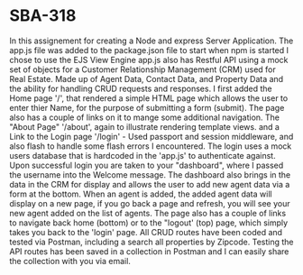 # SBA-318
In this assignement for creating a Node and express Server Application.
The app.js file was added to the package.json file to start when npm is started
I chose to use the EJS View Engine
app.js also has Restful API using a mock set of objects for a Customer Relationship Management (CRM) used for Real Estate. Made up of Agent Data, Contact Data, and Property Data and the ability for handling CRUD requests and responses.
I first added the Home page '/', that rendered a simple HTML page which allows the user to enter thier Name, for the purpose of submitting a form (submit).
The page also has a couple of links on it to mange some additional navigation.
The "About Page" '/about', again to illustrate rendering template views.
and a Link to the Login page '/login' - Used passport and session middleware, and also flash to handle some flash errors I encountered. 
The login uses a mock users database that is hardcoded in the 'app.js' to authenticate against. Upon successful login you are taken to your "dashboard", where I passed the username into the Welcome message. The dashboard also brings in the data in the CRM for display and allows the user to add new agent data via a form at the bottom. When an agent is added, the added agent data will display on a new page, if you go back a page and refresh, you will see your new agent added on the list of agents. The page also has a couple of links to navigate back home (bottom) or to the "logout' (top) page, which simply takes you back to the 'login' page.
All CRUD routes have been coded and tested via Postman, including a search all properties by Zipcode. Testing the API routes has been saved in a collection in Postman and I can easily share the collection with you via email.
